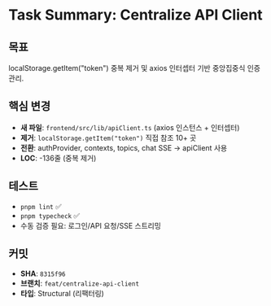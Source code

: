 # Task Summary: Centralize API Client

## 목표
localStorage.getItem("token") 중복 제거 및 axios 인터셉터 기반 중앙집중식 인증 관리.

## 핵심 변경
- **새 파일**: `frontend/src/lib/apiClient.ts` (axios 인스턴스 + 인터셉터)
- **제거**: `localStorage.getItem("token")` 직접 참조 10+ 곳
- **전환**: authProvider, contexts, topics, chat SSE → apiClient 사용
- **LOC**: -136줄 (중복 제거)

## 테스트
- `pnpm lint` ✅
- `pnpm typecheck` ✅
- 수동 검증 필요: 로그인/API 요청/SSE 스트리밍

## 커밋
- **SHA**: `8315f96`
- **브랜치**: `feat/centralize-api-client`
- **타입**: Structural (리팩터링)

